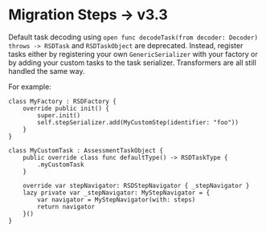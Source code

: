 #  Migration Steps -> v3.3

Default task decoding using `open func decodeTask(from decoder: Decoder) throws -> RSDTask`  and
`RSDTaskObject` are deprecated. Instead, register tasks either by registering your own `GenericSerializer` with 
your factory or by adding your custom tasks to the task serializer. Transformers are all still handled the same way.


For example:

```
class MyFactory : RSDFactory {
    override public init() {
        super.init()
        self.stepSerializer.add(MyCustomStep(identifier: "foo"))
    }
}

class MyCustomTask : AssessmentTaskObject {
    public override class func defaultType() -> RSDTaskType {
        .myCustomTask
    }
    
    override var stepNavigator: RSDStepNavigator { _stepNavigator }
    lazy private var _stepNavigator: MyStepNavigator = {
        var navigator = MyStepNavigator(with: steps)
        return navigator
    }()
}

```
